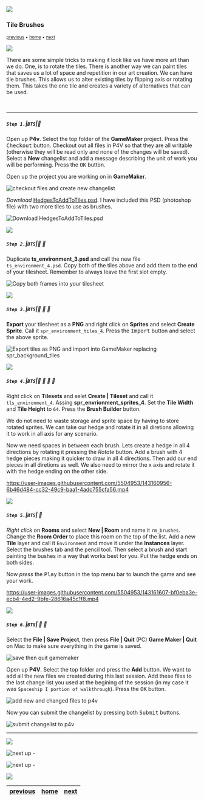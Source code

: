 ![](../images/line3.png)

### Tile Brushes

<sub>[previous](../auto-tile/README.md#user-content-auto-tile-template) • [home](../README.md#user-content-gms2-background-tiles--sprites---table-of-contents) • [next](../animated-tiles/README.md#user-content-animated-tiles)</sub>

![](../images/line3.png)

There are some simple tricks to making it look like we have more art than we do.  One, is to rotate the tiles. There is another way we can paint tiles that saves us a lot of space and repetition in our art creation.  We can have tile brushes.  This allows us to alter existing tiles by flipping axis or rotating them.  This takes the one tile and creates a variety of alternatives that can be used.

<br>

---


##### `Step 1.`\|`BTS`|:small_blue_diamond:

Open up **P4v**.  Select the top folder of the **GameMaker** project. Press the <kbd>Checkout</kbd> button.  Checkout out all files in P4V so that they are all writable (otherwise they will be read only and none of the changes will be saved). Select a **New** changelist and add a message describing the unit of work you will be performing. Press the <kbd>OK</kbd> button.

Open up the project you are working on in **GameMaker**. 

![checkout files and create new changelist](images/checkoutFiles.png)


*Download* [HedgesToAddToTiles.psd](../Assets/Photoshop/HedgesToAddToTiles.psd). I have included this PSD (photoshop file) with two more tiles to use as brushes. 

![Download HedgesToAddToTiles.psd](images/TwoFramesOfBushes.png)

![](../images/line2.png)

##### `Step 2.`\|`BTS`|:small_blue_diamond: :small_blue_diamond: 

Duplicate **ts_environment_3.psd** and call the new file `ts_environment_4.psd`. Copy both of the tiles above and add them to the end of your tilesheet. Remember to always leave the first slot empty.

![Copy both frames into your tilesheet](images/CopyPasteHedgestoTilesheet.png)

![](../images/line2.png)

##### `Step 3.`\|`BTS`|:small_blue_diamond: :small_blue_diamond: :small_blue_diamond:

**Export** your tilesheet as a **PNG** and right click on **Sprites** and select **Create Sprite**. Call it `spr_environment_tiles_4`. Press the <kbd>Import</kbd> button and select the above sprite. 

![Export tiles as PNG and import into GameMaker replacing spr_background_tiles](images/ReimportForBrushes.png)

![](../images/line2.png)

##### `Step 4.`\|`BTS`|:small_blue_diamond: :small_blue_diamond: :small_blue_diamond: :small_blue_diamond:

Right click on **Tilesets** and selet **Create | Tileset** and call it `tls_environment_4`. Assing **spr_envrionment_sprites_4**. Set the **Tile Width** and **Tile Height** to `64`. Press the **Brush Builder** button.  

We do not need to waste storage and sprite space by having to store rotated sprites.  We can take our hedge and rotate it in all diretions allowing it to work in all axis for any scenario.

Now we need spaces in between each brush. Lets create a hedge in all 4 directions by rotating it pressing the *Rotate* button.  Add a brush with 4 hedge pieces making it quicker to draw in all 4 directions.  Then add our end pieces in all diretions as well. We also need to mirror the x axis and rotate it with the hedge ending on the other side.

https://user-images.githubusercontent.com/5504953/143160956-6b46d484-cc32-49c9-baa1-4adc755cfa56.mp4

![](../images/line2.png)

##### `Step 5.`\|`BTS`| :small_orange_diamond:

*Right click* on **Rooms** and select **New | Room** and name it `rm_brushes`. Change the **Room Order** to place this room on the top of the list. Add a new **Tile** layer and call it `Environment` and move it under the **Instances** layer.  Select the brushes tab and the pencil tool.  Then select a brush and start painting the bushes in a way that works best for you. Put the hedge ends on both sides.

Now *press* the <kbd>Play</kbd> button in the top menu bar to launch the game and see your work.

https://user-images.githubusercontent.com/5504953/143161607-bf0eba3e-ecb4-4ed2-9bfe-28616a45c1f8.mp4

![](../images/line2.png)

##### `Step 6.`\|`BTS`| :small_orange_diamond: :small_blue_diamond:

Select the **File | Save Project**, then press **File | Quit** (PC) **Game Maker | Quit** on Mac to make sure everything in the game is saved.

![save then quit gamemaker](images/saveQuit.png)

Open up **P4V**.  Select the top folder and press the **Add** button.  We want to add all the new files we created during this last session.  Add these files to the last change list you used at the begining of the session (in my case it was `Spaceship I portion of walkthrough`). Press the <kbd>OK</kbd> button.

![add new and changed files to p4v](images/add.png)

Now you can submit the changelist by pressing both <kbd>Submit</kbd> buttons.

![submit changelist to p4v](images/submit.png)

___


![](../images/line.png)

<!-- <img src="https://via.placeholder.com/1000x100/45D7CA/000000/?text=Next Up - Animated Tiles"> -->
![next up - ](images/banner.png)

![next up - ](images/banner.png)

![](../images/line.png)

| [previous](../auto-tile/README.md#user-content-auto-tile-template)| [home](../README.md#user-content-gms2-background-tiles--sprites---table-of-contents) | [next](../animated-tiles/README.md#user-content-animated-tiles)|
|---|---|---|
